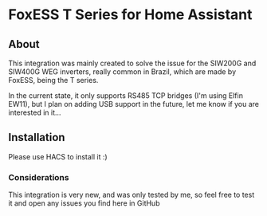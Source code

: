 # FoxESS T Series for Home Assistant

## About

This integration was mainly created to solve the issue for the SIW200G and SIW400G WEG inverters, really common in Brazil, which are made by FoxESS, being the T series.

In the current state, it only supports RS485 TCP bridges (I'm using Elfin EW11), but I plan on adding USB support in the future, let me know if you are interested in it...

## Installation

Please use HACS to install it :)

### Considerations

This integration is very new, and was only tested by me, so feel free to test it and open any issues you find here in GitHub
